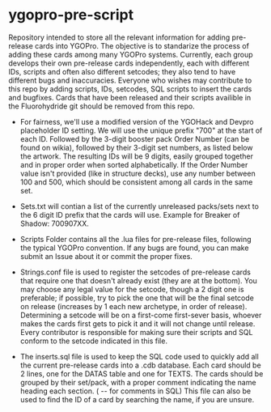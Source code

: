 # ygopro-pre-script 

Repository intended to store all the relevant information for adding pre-release cards into YGOPro. The objective is to standarize the process of adding these cards among many YGOPro systems. Currently, each group develops their own pre-release cards independently, each with different IDs, scripts and often also different setcodes; they also tend to have different bugs and inaccuracies. Everyone who wishes may contribute to this repo by adding scripts, IDs, setcodes, SQL scripts to insert the cards and bugfixes. Cards that have been released and their scripts availible in the Fluorohydride git should be removed from this repo.

* For fairness, we'll use a modified version of the YGOHack and Devpro placeholder ID setting. We will use the unique prefix "700" at the start of each ID. Followed by the 3-digit booster pack Order Number (can be found on wikia), followed by their 3-digit set numbers, as listed below the artwork. The resulting IDs will be 9 digits, easily grouped together and in proper order when sorted alphabetically. If the Order Number value isn't provided (like in structure decks), use any number between 100 and 500, which should be consistent among all cards in the same set.

* Sets.txt will contian a list of the currently unreleased packs/sets next to the 6 digit ID prefix that the cards will use. Example for Breaker of Shadow: 700907XX.
 
* Scripts Folder contains all the .lua files for pre-release files, following the typical YGOPro convention. If any bugs are found, you can make submit an Issue about it or commit the proper fixes.

* Strings.conf file is used to register the setcodes of pre-release cards that require one that doesn't already exist (they are at the bottom). You may choose any legal value for the setcode, though a 2 digit one is preferable; if possible, try to pick the one that will be the final setcode on release (increases by 1 each new archetype, in order of release). Determining a setcode will be on a first-come first-sever basis, whoever makes the cards first gets to pick it and it will not change until release. Every contributor is responsible for making sure their scripts and SQL conform to the setcode indicated in this file.

* The inserts.sql file is used to keep the SQL code used to quickly add all the current pre-release cards into a .cdb database. Each card should be 2 lines, one for the DATAS table and one for TEXTS. The cards should be grouped by their set/pack, with a proper comment indicating the name heading each section. ( -- for comments in SQL) This file can also be used to find the ID of a card by searching the name, if you are unsure.

